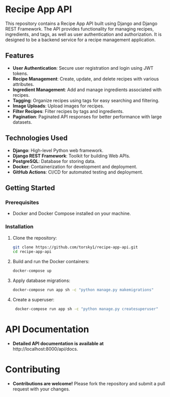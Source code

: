 # Recipe App API

This repository contains a Recipe App API built using Django and Django REST Framework. The API provides functionality for managing recipes, ingredients, and tags, as well as user authentication and authorization. It is designed to be a backend service for a recipe management application.

## Features

- **User Authentication**: Secure user registration and login using JWT tokens.
- **Recipe Management**: Create, update, and delete recipes with various attributes.
- **Ingredient Management**: Add and manage ingredients associated with recipes.
- **Tagging**: Organize recipes using tags for easy searching and filtering.
- **Image Uploads**: Upload images for recipes.
- **Filter Recipes**: Filter recipes by tags and ingredients.
- **Pagination**: Paginated API responses for better performance with large datasets.

## Technologies Used

- **Django**: High-level Python web framework.
- **Django REST Framework**: Toolkit for building Web APIs.
- **PostgreSQL**: Database for storing data.
- **Docker**: Containerization for development and deployment.
- **GitHub Actions**: CI/CD for automated testing and deployment.

## Getting Started

### Prerequisites

- Docker and Docker Compose installed on your machine.

### Installation

1. Clone the repository:

   ```bash
   git clone https://github.com/torsky1/recipe-app-api.git
   cd recipe-app-api
2. Build and run the Docker containers:

   ```bash
   docker-compose up
3. Apply database migrations:

   ```bash
   docker-compose run app sh -c "python manage.py makemigrations"
4. Create a superuser:

   ```bash
    docker-compose run app sh -c "python manage.py createsuperuser"

#  API Documentation
 - **Detailed API documentation is available at** http://localhost:8000/api/docs.

#  Contributing
 - **Contributions are welcome!** Please fork the repository and submit a pull request with your changes.
